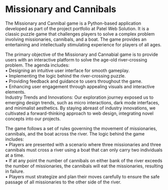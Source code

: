 # Missionary and Cannibals
The Missionary and Cannibal game is a Python-based application developed as part of the project portfolio at Patel Web Solution. It is a classic puzzle game that challenges players to solve a complex problem involving missionaries, cannibals, and a boat. The game provides an entertaining and intellectually stimulating experience for players of all ages.

The primary objective of the Missionary and Cannabial game is to provide users with an interactive platform to solve the age-old river-crossing problem. The agenda includes:<br>
• Designing an intuitive user interface for smooth gameplay.<br>
• Implementing the logic behind the river-crossing puzzle.<br>
• Providing feedback and guidance to users throughout the game.<br>
• Enhancing user engagement through appealing visuals and interactive elements.<br>
Industry Trends and Innovations: Our exploration journey exposed us to emerging design trends, such as micro interactions, dark mode interfaces, and minimalist aesthetics. By staying abreast of industry innovations, we cultivated a forward-thinking approach to web design, integrating novel concepts into our projects.<br>

The game follows a set of rules governing the movement of missionaries, cannibals, and the boat across the river. The logic behind the game includes:<br>
• Players are presented with a scenario where three missionaries and three cannibals must cross a river using a boat that can only carry two individuals at a time.<br>
• If at any point the number of cannibals on either bank of the river exceeds the number of missionaries, the cannibals will eat the missionaries, resulting in failure.<br>
• Players must strategize and plan their moves carefully to ensure the safe passage of all missionaries to the other side of the river.
